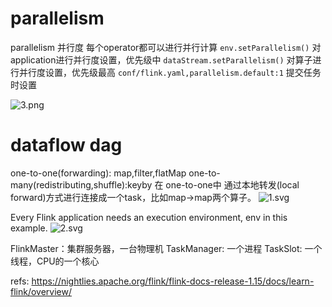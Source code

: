 # parallelism
parallelism 并行度 每个operator都可以进行并行计算
`env.setParallelism()` 对application进行并行度设置，优先级中
`dataStream.setParallelism()` 对算子进行并行度设置，优先级最高
`conf/flink.yaml,parallelism.default:1` 提交任务时设置


![3.png](3.png)

# dataflow dag
one-to-one(forwarding): map,filter,flatMap 
one-to-many(redistributing,shuffle):keyby
在 one-to-one中 通过本地转发(local forward)方式进行连接成一个task，比如map->map两个算子。
![1.svg](1.svg)

Every Flink application needs an execution environment, env in this example.
![2.svg](2.svg)


FlinkMaster：集群服务器，一台物理机
TaskManager: 一个进程
TaskSlot: 一个线程，CPU的一个核心




refs:
https://nightlies.apache.org/flink/flink-docs-release-1.15/docs/learn-flink/overview/